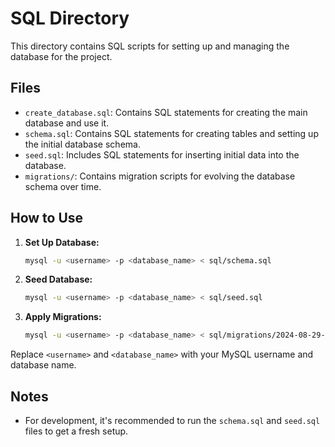 # SQL Directory

This directory contains SQL scripts for setting up and managing the database for the project.

## Files

- `create_database.sql`: Contains SQL statements for creating the main database and use it.
- `schema.sql`: Contains SQL statements for creating tables and setting up the initial database schema.
- `seed.sql`: Includes SQL statements for inserting initial data into the database.
- `migrations/`: Contains migration scripts for evolving the database schema over time.

## How to Use

1. **Set Up Database:**
   ```bash
   mysql -u <username> -p <database_name> < sql/schema.sql
   ```

2. **Seed Database:**
   ```bash
   mysql -u <username> -p <database_name> < sql/seed.sql
   ```

3. **Apply Migrations:**
   ```bash
   mysql -u <username> -p <database_name> < sql/migrations/2024-08-29-create-users-table.sql
   ```

Replace `<username>` and `<database_name>` with your MySQL username and database name.

## Notes

- For development, it's recommended to run the `schema.sql` and `seed.sql` files to get a fresh setup.